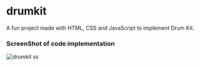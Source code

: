 # drumkit
A fun project made with HTML, CSS and JavaScript to implement Drum Kit.

### ScreenShot of code implementation
![drumkit ss](https://user-images.githubusercontent.com/99179330/195870199-88e40525-4c86-4d30-88a6-fa16429fd9ad.png)
